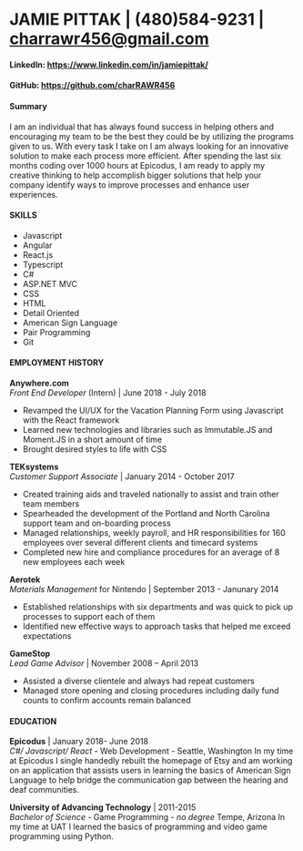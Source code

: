# JAMIE PITTAK |      (480)584-9231      |      charrawr456@gmail.com
#### LinkedIn: https://www.linkedin.com/in/jamiepittak/ 
#### GitHub: https://github.com/charRAWR456  

#### Summary
I am an individual that has always found success in helping others and encouraging my team to be the best they could be by utilizing the programs given to us. With every task I take on I am always looking for an innovative solution to make each process more efficient. After spending the last six months coding over 1000 hours at Epicodus, I am ready to apply my creative thinking to help accomplish bigger solutions that help your company identify ways to improve processes and enhance user experiences.
	
#### SKILLS
* Javascript
* Angular 
* React.js
* Typescript
* C# 
* ASP.NET MVC
* CSS
* HTML
* Detail Oriented
* American Sign Language
* Pair Programming
* Git
	
#### EMPLOYMENT HISTORY
**Anywhere.com**  
_Front End Developer_ (Intern) | June 2018 - July 2018
* Revamped the UI/UX for the Vacation Planning Form using Javascript with the React framework
* Learned new technologies and libraries such as Immutable.JS and Moment.JS in a short amount of time
* Brought desired styles to life with CSS

**TEKsystems**  
_Customer Support Associate_ | January 2014 - October 2017
* Created training aids and traveled nationally to assist and train other team members
* Spearheaded the development of the Portland and North Carolina support team and on-boarding process
* Managed relationships, weekly payroll, and HR responsibilities for 160 employees over several different clients and timecard systems
* Completed new hire and compliance procedures for an average of 8 new employees each week 

**Aerotek**  
_Materials Management_ for Nintendo | September 2013 - Janunary 2014
* Established relationships with six departments and was quick to pick up processes to support each of them
* Identified new effective ways to approach tasks that helped me exceed expectations 

**GameStop**  
_Lead Game Advisor_ | November 2008 – April 2013			
* Assisted a diverse clientele and always had repeat customers
* Managed store opening and closing procedures including daily fund counts to confirm accounts remain balanced

#### EDUCATION
**Epicodus** | January 2018- June 2018  
_C#/ Javascript/ React_ - Web Development -     Seattle, Washington
In my time at Epicodus I single handedly rebuilt the homepage of Etsy and am working on an application that assists users in learning the basics of American Sign Language to help bridge the communication gap between the hearing and deaf communities.

**University of Advancing Technology** | 2011-2015  
_Bachelor of Science_ - Game Programming - _no degree_	Tempe, Arizona
In my time at UAT I learned the basics of programming and video game programming using Python.
